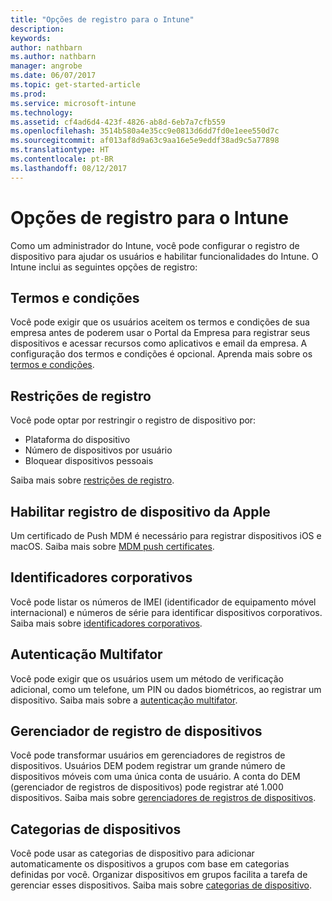 ```yaml
---
title: "Opções de registro para o Intune"
description: 
keywords: 
author: nathbarn
ms.author: nathbarn
manager: angrobe
ms.date: 06/07/2017
ms.topic: get-started-article
ms.prod: 
ms.service: microsoft-intune
ms.technology: 
ms.assetid: cf4ad6d4-423f-4826-ab8d-6eb7a7cfb559
ms.openlocfilehash: 3514b580a4e35cc9e0813d6dd7fd0e1eee550d7c
ms.sourcegitcommit: af013af8d9a63c9aa16e5e9eddf38ad9c5a77898
ms.translationtype: HT
ms.contentlocale: pt-BR
ms.lasthandoff: 08/12/2017
---
```

# <a name="enrollment-options-for-intune"></a>Opções de registro para o Intune

Como um administrador do Intune, você pode configurar o registro de dispositivo para ajudar os usuários e habilitar funcionalidades do Intune.  O Intune inclui as seguintes opções de registro:

## <a name="terms-and-conditions"></a>Termos e condições

Você pode exigir que os usuários aceitem os termos e condições de sua empresa antes de poderem usar o Portal da Empresa para registrar seus dispositivos e acessar recursos como aplicativos e email da empresa. A configuração dos termos e condições é opcional. Aprenda mais sobre os [termos e condições](terms-and-conditions-create.md).

## <a name="enrollment-restrictions"></a>Restrições de registro

Você pode optar por restringir o registro de dispositivo por:
- Plataforma do dispositivo
- Número de dispositivos por usuário
- Bloquear dispositivos pessoais

Saiba mais sobre [restrições de registro](enrollment-restrictions-set.md).

## <a name="enable-apple-device-enrollment"></a>Habilitar registro de dispositivo da Apple

Um certificado de Push MDM é necessário para registrar dispositivos iOS e macOS. Saiba mais sobre [MDM push certificates](apple-mdm-push-certificate-get.md).

## <a name="corporate-identifiers"></a>Identificadores corporativos

Você pode listar os números de IMEI (identificador de equipamento móvel internacional) e números de série para identificar dispositivos corporativos. Saiba mais sobre [identificadores corporativos](corporate-identifiers-add.md).
## <a name="multi-factor-authentication"></a>Autenticação Multifator

Você pode exigir que os usuários usem um método de verificação adicional, como um telefone, um PIN ou dados biométricos, ao registrar um dispositivo. Saiba mais sobre a [autenticação multifator](multi-factor-authentication.md).

## <a name="device-enrollment-manager"></a>Gerenciador de registro de dispositivos
Você pode transformar usuários em gerenciadores de registros de dispositivos.  Usuários DEM podem registrar um grande número de dispositivos móveis com uma única conta de usuário. A conta do DEM (gerenciador de registros de dispositivos) pode registrar até 1.000 dispositivos. Saiba mais sobre [gerenciadores de registros de dispositivos](device-enrollment-manager-enroll.md).

## <a name="device-categories"></a>Categorias de dispositivos

Você pode usar as categorias de dispositivo para adicionar automaticamente os dispositivos a grupos com base em categorias definidas por você. Organizar dispositivos em grupos facilita a tarefa de gerenciar esses dispositivos. Saiba mais sobre [categorias de dispositivo](device-group-mapping.md).
